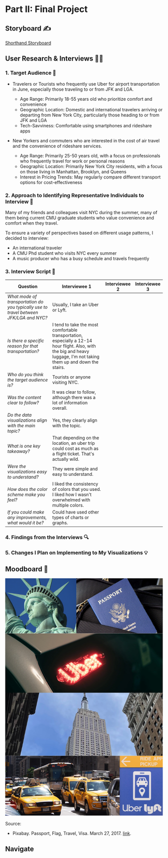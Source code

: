 ---
---

# Part II: Final Project

## Storyboard ✍️
[Shorthand Storyboard](https://carnegiemellon.shorthandstories.com)

## User Research & Interviews 🕵️‍♀️

### 1. Target Audience 👥

- Travelers or Tourists who frequently use Uber for airport transportation in June, especially those traveling to or from JFK and LGA.
  - Age Range: Primarily 18-55 years old who prioritize comfort and convenience
  - Geographic Location: Domestic and international travelers arriving or departing from New York City, particularly those heading to or from JFK and LGA
  - Tech-Savviness: Comfortable using smartphones and rideshare apps
 
- New Yorkers and commuters who are interested in the cost of air travel and the convenience of rideshare services.
  - Age Range: Primarily 25-50 years old, with a focus on professionals who frequently travel for work or personal reasons
  - Geographic Location: Primarily New York City residents, with a focus on those living in Manhattan, Brooklyn, and Queens
  - Interest in Pricing Trends: May regularly compare different transport options for cost-effectiveness

### 2. Approach to Identifying Representative Individuals to Interview 🤝

Many of my friends and colleagues visit NYC during the summer, many of them being current CMU graduate students who value convenience and comfort when they travel.

To ensure a variety of perspectives based on different usage patterns, I decided to interview:
- An international traveler
- A CMU Phd student who visits NYC every summer
- A music producer who has a busy schedule and travels frequently

### 3. Interview Script 💬

| Question | Interviewee 1 | Interviewee 2 | Interviewee 3 | 
| -------- | ------------- | ------------- | ------------- |
| _What mode of transportation do you typically use to travel between JFK/LGA and NYC?_ | Usually, I take an Uber or Lyft. | 
| _Is there a specific reason for that transportation?_ | I tend to take the most comfortable transportation, especially a 12-14 hour flight. Also, with the big and heavy luggage, I'm not taking them up and down the stairs. | 
| _Who do you think the target audience is?_ | Tourists or anyone visiting NYC. | 
| _Was the content clear to follow?_ | It was clear to follow, although there was a lot of information overall. | 
| _Do the data visualizations align with the main topic?_ | Yes, they clearly align with the topic. |
| _What is one key takeaway?_ | That depending on the location, an uber trip could cost as much as a flight ticket. That's actually wild. | 
| _Were the visualizations easy to understand?_ | They were simple and easy to understand. |
| _How does the color scheme make you feel?_ | I liked the consistency of colors that you used. I liked how I wasn't overwhelmed with multiple colors. | 
| _If you could make any improvements, what would it be?_ | Could have used other types of charts or graphs. | 

### 4. Findings from the Interviews 🔍






### 5. Changes I Plan on Implementing to My Visualizations 💡


## Moodboard 📓

![moodboard](moodboard.png)

Source:
- Pixabay. Passport, Flag, Travel, Visa. March 27, 2017. [link](https://pixabay.com/photos/passport-flag-travel-visa-2642172/).

## Navigate 





